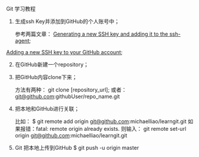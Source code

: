 Git 学习教程

1. 生成ssh Key并添加到GitHub的个人账号中；

    参考两篇文章：
[Generating a new SSH key and adding it to the ssh-agent](https://help.github.com/en/enterprise/2.15/user/articles/generating-a-new-ssh-key-and-adding-it-to-the-ssh-agent);

[Adding a new SSH key to your GitHub account](https://help.github.com/en/enterprise/2.15/user/articles/adding-a-new-ssh-key-to-your-github-account);

2. 在GitHub新建一个repository；
3. 把GitHub内容clone下来；

    方法有两种：
    git clone [repository_url];
    或者：
    git@github.com:githubUser/repo_name.git
    
4. 把本地和GitHub进行关联；

    比如：
    $ git remote add origin git@github.com:michaelliao/learngit.git
    如果报错：fatal: remote origin already exists.
    则输入：
    git remote set-url origin git@github.com:michaelliao/learngit.git
5. Git 把本地上传到GitHub
    $ git push -u origin master

    


